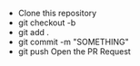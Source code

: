 - Clone this repository
- git checkout -b <BRANCH>
- git add .
- git commit -m "SOMETHING"
- git push
  Open the PR Request
